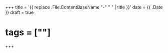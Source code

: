 +++
title = '{{ replace .File.ContentBaseName "-" " " | title }}'
date = {{ .Date }}
draft = true
# tags = [""]
+++